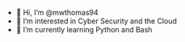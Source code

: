 - 👋 Hi, I’m @mwthomas94
- 👀 I’m interested in Cyber Security and the Cloud
- 🌱 I’m currently learning Python and Bash

<!---
mwthomas94/mwthomas94 is a ✨ special ✨ repository because its `README.md` (this file) appears on your GitHub profile.
You can click the Preview link to take a look at your changes.
--->
